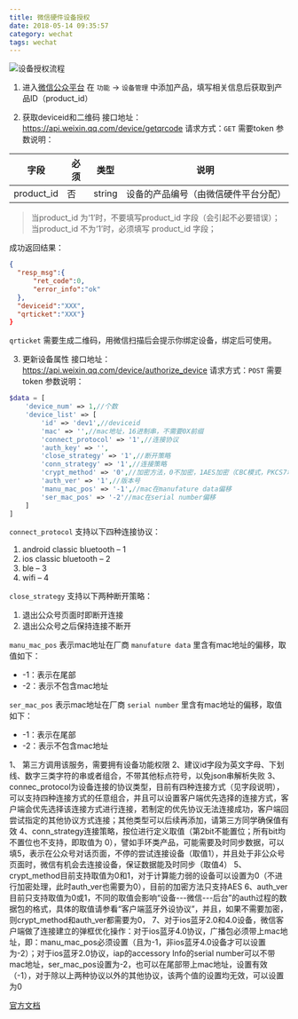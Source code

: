 ```yaml
---
title: 微信硬件设备授权
date: 2018-05-14 09:35:57
category: wechat
tags: wechat
---
```

![设备授权流程](http://iot.weixin.qq.com/wiki/static/image/2_1-1.png)

1. 进入[微信公众平台](https://mp.weixin.qq.com/)
在 `功能` -> `设备管理` 中添加产品，填写相关信息后获取到产品ID（product_id）
<!-- more -->
2. 获取deviceid和二维码 
接口地址：https://api.weixin.qq.com/device/getqrcode
请求方式：`GET`
需要token
参数说明：

|字段|必须|类型|说明|
|-|-|-|-|
|product_id|否|string|设备的产品编号（由微信硬件平台分配）|

> 当product_id 为‘1’时，不要填写product_id 字段（会引起不必要错误）；
当product_id 不为‘1’时，必须填写 product_id 字段；


成功返回结果：
```json
{
  "resp_msg":{
      "ret_code":0,
      "error_info":"ok"
  },
  "deviceid":"XXX",
  "qrticket":"XXX"}
}
```
`qrticket` 需要生成二维码，用微信扫描后会提示你绑定设备，绑定后可使用。

3. 更新设备属性
接口地址：https://api.weixin.qq.com/device/authorize_device
请求方式：`POST`
需要token
参数说明：
```php
$data = [
    'device_num' => 1,//个数
    'device_list' => [
        'id' => 'dev1',//deviceid
        'mac' => '',//mac地址，16进制串，不需要0X前缀
        'connect_protocol' => '1',//连接协议
        'auth_key' => '',
        'close_strategy' => '1',//断开策略
        'conn_strategy' => '1',//连接策略
        'crypt_method' => '0',//加密方法，0不加密，1AES加密（CBC模式，PKCS7填充方式） 
        'auth_ver' => '1',//版本号
        'manu_mac_pos' => '-1',//mac在manufature data偏移
        'ser_mac_pos' => '-2'//mac在serial number偏移
    ]
]
```
`connect_protocol` 支持以下四种连接协议：
1. android classic bluetooth – 1 
2. ios classic bluetooth – 2 
3. ble – 3 
4. wifi – 4 

`close_strategy` 支持以下两种断开策略： 
1. 退出公众号页面时即断开连接 
2. 退出公众号之后保持连接不断开

`manu_mac_pos` 表示mac地址在厂商 `manufature data` 里含有mac地址的偏移，取值如下： 
- -1：表示在尾部
- -2：表示不包含mac地址

`ser_mac_pos` 表示mac地址在厂商 `serial number` 里含有mac地址的偏移，取值如下： 
- -1：表示在尾部 
- -2：表示不包含mac地址

1、​ 第三方调用该服务，需要拥有设备功能权限
2、​ 建议id字段为英文字母、下划线、数字三类字符的串或者组合，不带其他标点符号，以免json串解析失败
3、​ connec_protocol为设备连接的协议类型，目前有四种连接方式（见字段说明），可以支持四种连接方式的任意组合，并且可以设置客户端优先选择的连接方式，客户端会优先选择该连接方式进行连接，若制定的优先协议无法连接成功，客户端回尝试指定的其他协议方式连接；其他类型可以后续再添加，请第三方同学确保值有效
4、​ conn_strategy连接策略，按位进行定义取值（第2bit不能置位；所有bit均不置位也不支持，即取值为 0），譬如手环类产品，可能需要及时同步数据，可以填5，表示在公众号对话页面，不停的尝试连接设备（取值1），并且处于非公众号页面时，微信有机会去连接设备，保证数据能及时同步（取值4）
5、​ crypt_method目前支持取值为0和1，对于计算能力弱的设备可以设置为0（不进行加密处理，此时auth_ver也需要为0），目前的加密方法只支持AES
6、​ auth_ver目前只支持取值为0或1，不同的取值会影响“设备---微信---后台”的auth过程的数据包的格式，具体的取值请参看“客户端蓝牙外设协议”，并且，如果不需要加密，则crypt_method和auth_ver都需要为0，
7、​ 对于ios蓝牙2.0和4.0设备，微信客户端做了连接建立的弹框优化操作：对于ios蓝牙4.0协议，广播包必须带上mac地址，即：manu_mac_pos必须设置（且为-1，非ios蓝牙4.0设备才可以设置为-2）；对于ios蓝牙2.0协议，iap的accessory Info的serial number可以不带mac地址，ser_mac_pos设置为-2，也可以在尾部带上mac地址，设置有效（-1），对于除以上两种协议以外的其他协议，该两个值的设置均无效，可以设置为0

[官方文档](http://iot.weixin.qq.com/wiki/new/index.html?page=3-4-6)